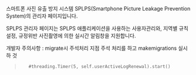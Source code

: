 스마트폰 사진 유출 방지 시스템 SPLPS(Smartphone Picture Leakage Prevention System)의 관리자 페이지입니다.

SPLPS 관리자 페이지는 SPLPS 애플리케이션을 사용하는 사용자관리와, 지역별 규칙설정, 규정위반 사진촬영에 의한 실시간 알림창을 지원합니다.












개발자 주의사항 : migrate시 주석처리 지점 주석 처리를 하고 makemigrations 실시 하 것

>        #threading.Timer(5, self.userActiveLogRenewal).start()



